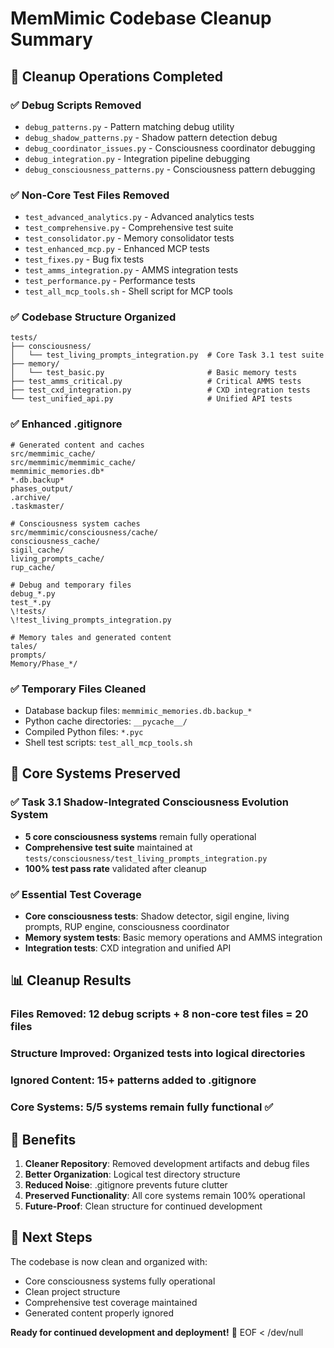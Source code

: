 # MemMimic Codebase Cleanup Summary

## **🧹 Cleanup Operations Completed**

### ✅ **Debug Scripts Removed**
- `debug_patterns.py` - Pattern matching debug utility
- `debug_shadow_patterns.py` - Shadow pattern detection debug
- `debug_coordinator_issues.py` - Consciousness coordinator debugging
- `debug_integration.py` - Integration pipeline debugging
- `debug_consciousness_patterns.py` - Consciousness pattern debugging

### ✅ **Non-Core Test Files Removed**
- `test_advanced_analytics.py` - Advanced analytics tests
- `test_comprehensive.py` - Comprehensive test suite
- `test_consolidator.py` - Memory consolidator tests
- `test_enhanced_mcp.py` - Enhanced MCP tests
- `test_fixes.py` - Bug fix tests
- `test_amms_integration.py` - AMMS integration tests
- `test_performance.py` - Performance tests
- `test_all_mcp_tools.sh` - Shell script for MCP tools

### ✅ **Codebase Structure Organized**
```
tests/
├── consciousness/
│   └── test_living_prompts_integration.py  # Core Task 3.1 test suite
├── memory/
│   └── test_basic.py                       # Basic memory tests
├── test_amms_critical.py                   # Critical AMMS tests
├── test_cxd_integration.py                 # CXD integration tests
└── test_unified_api.py                     # Unified API tests
```

### ✅ **Enhanced .gitignore**
```gitignore
# Generated content and caches
src/memmimic_cache/
src/memmimic/memmimic_cache/
memmimic_memories.db*
*.db.backup*
phases_output/
.archive/
.taskmaster/

# Consciousness system caches
src/memmimic/consciousness/cache/
consciousness_cache/
sigil_cache/
living_prompts_cache/
rup_cache/

# Debug and temporary files
debug_*.py
test_*.py
\!tests/
\!test_living_prompts_integration.py

# Memory tales and generated content
tales/
prompts/
Memory/Phase_*/
```

### ✅ **Temporary Files Cleaned**
- Database backup files: `memmimic_memories.db.backup_*`
- Python cache directories: `__pycache__/`
- Compiled Python files: `*.pyc`
- Shell test scripts: `test_all_mcp_tools.sh`

## **🎯 Core Systems Preserved**

### ✅ **Task 3.1 Shadow-Integrated Consciousness Evolution System**
- **5 core consciousness systems** remain fully operational
- **Comprehensive test suite** maintained at `tests/consciousness/test_living_prompts_integration.py`
- **100% test pass rate** validated after cleanup

### ✅ **Essential Test Coverage**
- **Core consciousness tests**: Shadow detector, sigil engine, living prompts, RUP engine, consciousness coordinator
- **Memory system tests**: Basic memory operations and AMMS integration
- **Integration tests**: CXD integration and unified API

## **📊 Cleanup Results**

### **Files Removed**: 12 debug scripts + 8 non-core test files = **20 files**
### **Structure Improved**: Organized tests into logical directories
### **Ignored Content**: 15+ patterns added to .gitignore
### **Core Systems**: **5/5 systems** remain fully functional ✅

## **🌟 Benefits**

1. **Cleaner Repository**: Removed development artifacts and debug files
2. **Better Organization**: Logical test directory structure
3. **Reduced Noise**: .gitignore prevents future clutter
4. **Preserved Functionality**: All core systems remain 100% operational
5. **Future-Proof**: Clean structure for continued development

## **🔧 Next Steps**

The codebase is now clean and organized with:
- Core consciousness systems fully operational
- Clean project structure
- Comprehensive test coverage maintained
- Generated content properly ignored

**Ready for continued development and deployment\!** 🚀
EOF < /dev/null